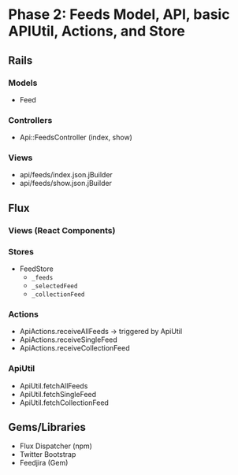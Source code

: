 # Phase 2: Feeds Model, API, basic APIUtil, Actions, and Store

## Rails
### Models
* Feed

### Controllers
* Api::FeedsController (index, show)

### Views
* api/feeds/index.json.jBuilder
* api/feeds/show.json.jBuilder

## Flux
### Views (React Components)


### Stores
* FeedStore
  - `_feeds`
  - `_selectedFeed`
  - `_collectionFeed`

### Actions
* ApiActions.receiveAllFeeds -> triggered by ApiUtil
* ApiActions.receiveSingleFeed
* ApiActions.receiveCollectionFeed

### ApiUtil
* ApiUtil.fetchAllFeeds
* ApiUtil.fetchSingleFeed
* ApiUtil.fetchCollectionFeed

## Gems/Libraries
* Flux Dispatcher (npm)
* Twitter Bootstrap
* Feedjira (Gem)
